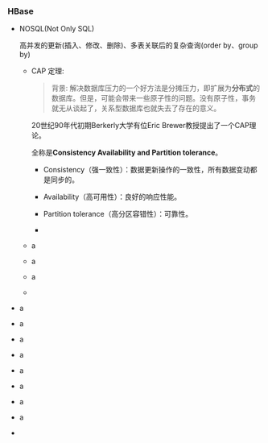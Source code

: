 ### HBase

- NOSQL(Not Only SQL)

  高并发的更新(插入、修改、删除)、多表关联后的复杂查询(order by、group by)

  - CAP 定理:

    > 背景: 解决数据库压力的一个好方法是分摊压力，即扩展为**分布式**的数据库。但是，可能会带来一些原子性的问题。没有原子性，事务就无从谈起了，关系型数据库也就失去了存在的意义。

    20世纪90年代初期Berkerly大学有位Eric Brewer教授提出了一个CAP理论。

    全称是**Consistency Availability and Partition tolerance**。

    - Consistency（强一致性）：数据更新操作的一致性，所有数据变动都是同步的。
    - Availability（高可用性）：良好的响应性能。
    - Partition tolerance（高分区容错性）：可靠性。

    - 

  - a

  - a

  - a

  - 

- a

- a

- a

- a

- a

- a

- a

- a

- 